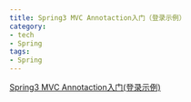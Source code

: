 ```yaml
---
title: Spring3 MVC Annotaction入门（登录示例）
category:
- tech
- Spring
tags:
- Spring
---
```


[Spring3 MVC Annotaction入门(登录示例)](http://liuzidong.iteye.com/blog/899420)

